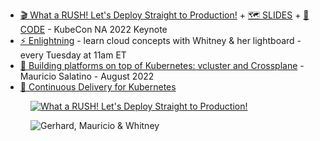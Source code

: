 - [🎬 What a RUSH! Let's Deploy Straight to Production!](https://www.youtube.com/watch?v=eJG7uIU9NpM) + [🗺 SLIDES](https://static.sched.com/hosted_files/kccncna2022/65/spider_rainbows.pdf) + [🐙 CODE](https://github.com/salaboy/kubecon-na-keynote) - KubeCon NA 2022 Keynote
- [⚡️ Enlightning](https://tanzu.vmware.com/developer/tv/enlightning/) - learn cloud concepts with Whitney & her lightboard - every Tuesday at 11am ET
- [📃 Building platforms on top of Kubernetes: vcluster and Crossplane](https://salaboy.com/2022/08/03/building-platforms-on-top-of-kubernetes-vcluster-and-crossplane/) - Mauricio Salatino - August 2022
- [📖 Continuous Delivery for Kubernetes](https://www.manning.com/books/continuous-delivery-for-kubernetes)

<figure class="richtext-figure richtext-figure--full">
  <a target="_blank" href="https://static.sched.com/hosted_files/kccncna2022/65/spider_rainbows.pdf"><img src="https://cdn.changelog.com/shipit/shipit-81--slide.jpg" alt="What a RUSH! Let's Deploy Straight to Production!" loading="lazy"></a>
</figure>

<figure class="richtext-figure richtext-figure--full">
  <img src="https://cdn.changelog.com/shipit/shipit-81--mauricio-and-whitney.jpg" alt="Gerhard, Mauricio & Whitney" loading="lazy">
</figure>